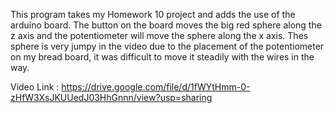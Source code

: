 This program takes my Homework 10 project and adds the use of the arduino board. The button on the board moves the big red sphere along the z axis and the potentiometer will move the sphere along the x axis. Thes sphere is very jumpy in the video due to the placement of the potentiometer on my bread board, it was difficult to move it steadily with the wires in the way.

Video Link : https://drive.google.com/file/d/1fWYtHmm-0-zHfW3XsJKUUedJ03HhGnnn/view?usp=sharing  
